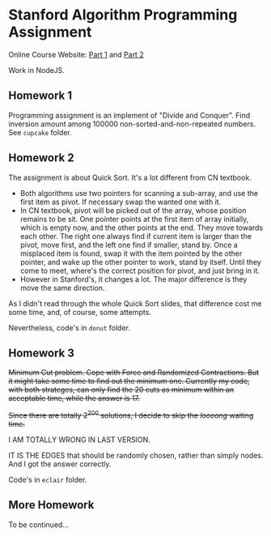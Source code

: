 # Stanford Algorithm Programming Assignment

Online Course Website: [Part 1](https://lagunita.stanford.edu/courses/course-v1:Engineering+Algorithms1+SelfPaced/course/) and [Part 2](https://lagunita.stanford.edu/courses/course-v1:Engineering+Algorithms2+SelfPaced/course/)

Work in NodeJS. 

## Homework 1

Programming assignment is an implement of "Divide and Conquer". Find inversion amount among 100000 non-sorted-and-non-repeated numbers. See `cupcake` folder. 

## Homework 2

The assignment is about Quick Sort. It's a lot different from CN textbook. 

* Both algorithms use two pointers for scanning a sub-array, and use the first item as pivot. If necessary swap the wanted one with it.
* In CN textbook, pivot will be picked out of the array, whose position remains to be sit. One pointer points at the first item of array initially, which is empty now, and the other points at the end. They move towards each other. The right one always find if current item is larger than the pivot, move first, and the left one find if smaller, stand by. Once a misplaced item is found, swap it with the item pointed by the other pointer, and wake up the other pointer to work, stand by itself. Until they come to meet, where's the correct position for pivot, and just bring in it. 
* However in Stanford's, it changes a lot. The major difference is they move the same direction. 

As I didn't read through the whole Quick Sort slides, that difference cost me some time, and, of course, some attempts. 

Nevertheless, code's in `donut` folder.

## Homework 3

<s>Minimum Cut problem. Cope with Force and Randomized Contractions. But it might take some time to find out the minimum one. Currently my code, with both strateges, can only find the 20 cuts as minimum within an acceptable time, while the answer is 17.

Since there are totally $2^{200}$ solutions, I decide to skip the *loooong* waiting time.</s>

I AM TOTALLY WRONG IN LAST VERSION. 

IT IS THE EDGES that should be randomly chosen, rather than simply nodes. 
And I got the answer correctly. 

Code's in `eclair` folder. 

## More Homework

To be continued...
